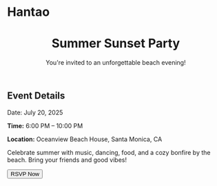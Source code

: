 # Hantao<!DOCTYPE html>
<html lang="en">
<head>
  <meta charset="UTF-8" />
  <meta name="viewport" content="width=device-width, initial-scale=1.0" />
  <title>Summer Sunset Party</title>
  <link rel="stylesheet" href="styles.css" />
</head>
<body>
  <header>
    <h1>Summer Sunset Party</h1>
    <p>You're invited to an unforgettable beach evening!</p>
  </header>

  <section class="event-details">
    <h2>Event Details</h2>
    <p><strongstrong>Date:</strong> July 20, 2025</p>
    <p><strong>Time:</strong> 6:00 PM – 10:00 PM</p>
    <p><strong>Location:</strong> Oceanview Beach House, Santa Monica, CA</p>
  </section>

  <section class="description">
    <p>Celebrate summer with music, dancing, food, and a cozy bonfire by the beach. Bring your friends and good vibes!</p>
  </section>

  <footer>
    <button class="rsvp-button">RSVP Now</button>
  </footer>
</body>
</html>
